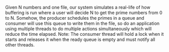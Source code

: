 Given N numbers and one file, our system simulates a real-life of how buffering is run where a user will decide N to get the prime numbers from 0 to N. 
Somehow, the producer schedules the primes in a queue and consumer will use this queue to write them in the file, so do an application using multiple threads to do multiple actions simultaneously which will reduce the time elapsed.
Note: The consumer thread will hold a lock when it starts and releases it when the ready queue is empty and must notify all other threads.
